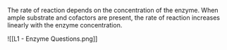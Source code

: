 The rate of reaction depends on the concentration of the enzyme. When ample substrate and cofactors are present, the rate of reaction increases linearly with the enzyme concentration.

![[L1 - Enzyme Questions.png]]